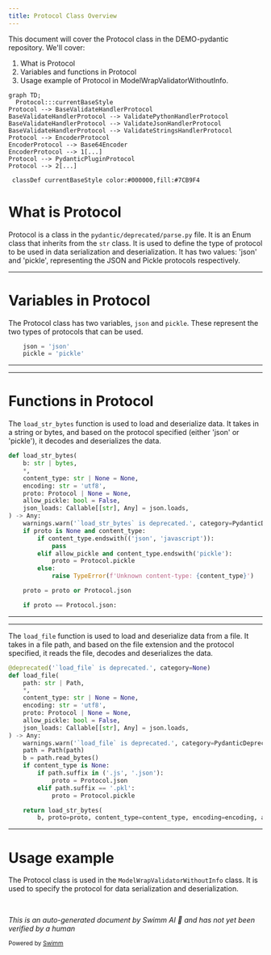 ```yaml
---
title: Protocol Class Overview
---
```

This document will cover the Protocol class in the DEMO-pydantic repository. We'll cover:

1. What is Protocol
2. Variables and functions in Protocol
3. Usage example of Protocol in ModelWrapValidatorWithoutInfo.

```mermaid
graph TD;
  Protocol:::currentBaseStyle
Protocol --> BaseValidateHandlerProtocol
BaseValidateHandlerProtocol --> ValidatePythonHandlerProtocol
BaseValidateHandlerProtocol --> ValidateJsonHandlerProtocol
BaseValidateHandlerProtocol --> ValidateStringsHandlerProtocol
Protocol --> EncoderProtocol
EncoderProtocol --> Base64Encoder
EncoderProtocol --> 1[...]
Protocol --> PydanticPluginProtocol
Protocol --> 2[...]

 classDef currentBaseStyle color:#000000,fill:#7CB9F4
```

# What is Protocol

Protocol is a class in the `pydantic/deprecated/parse.py` file. It is an Enum class that inherits from the `str` class. It is used to define the type of protocol to be used in data serialization and deserialization. It has two values: 'json' and 'pickle', representing the JSON and Pickle protocols respectively.

<SwmSnippet path="/pydantic/deprecated/parse.py" line="21">

---

# Variables in Protocol

The Protocol class has two variables, `json` and `pickle`. These represent the two types of protocols that can be used.

```python
    json = 'json'
    pickle = 'pickle'
```

---

</SwmSnippet>

<SwmSnippet path="/pydantic/deprecated/parse.py" line="26">

---

# Functions in Protocol

The `load_str_bytes` function is used to load and deserialize data. It takes in a string or bytes, and based on the protocol specified (either 'json' or 'pickle'), it decodes and deserializes the data.

```python
def load_str_bytes(
    b: str | bytes,
    *,
    content_type: str | None = None,
    encoding: str = 'utf8',
    proto: Protocol | None = None,
    allow_pickle: bool = False,
    json_loads: Callable[[str], Any] = json.loads,
) -> Any:
    warnings.warn('`load_str_bytes` is deprecated.', category=PydanticDeprecatedSince20, stacklevel=2)
    if proto is None and content_type:
        if content_type.endswith(('json', 'javascript')):
            pass
        elif allow_pickle and content_type.endswith('pickle'):
            proto = Protocol.pickle
        else:
            raise TypeError(f'Unknown content-type: {content_type}')

    proto = proto or Protocol.json

    if proto == Protocol.json:
```

---

</SwmSnippet>

<SwmSnippet path="/pydantic/deprecated/parse.py" line="59">

---

The `load_file` function is used to load and deserialize data from a file. It takes in a file path, and based on the file extension and the protocol specified, it reads the file, decodes and deserializes the data.

```python
@deprecated('`load_file` is deprecated.', category=None)
def load_file(
    path: str | Path,
    *,
    content_type: str | None = None,
    encoding: str = 'utf8',
    proto: Protocol | None = None,
    allow_pickle: bool = False,
    json_loads: Callable[[str], Any] = json.loads,
) -> Any:
    warnings.warn('`load_file` is deprecated.', category=PydanticDeprecatedSince20, stacklevel=2)
    path = Path(path)
    b = path.read_bytes()
    if content_type is None:
        if path.suffix in ('.js', '.json'):
            proto = Protocol.json
        elif path.suffix == '.pkl':
            proto = Protocol.pickle

    return load_str_bytes(
        b, proto=proto, content_type=content_type, encoding=encoding, allow_pickle=allow_pickle, json_loads=json_loads
```

---

</SwmSnippet>

# Usage example

The Protocol class is used in the `ModelWrapValidatorWithoutInfo` class. It is used to specify the protocol for data serialization and deserialization.

&nbsp;

*This is an auto-generated document by Swimm AI 🌊 and has not yet been verified by a human*

<SwmMeta version="3.0.0" repo-id="Z2l0aHViJTNBJTNBREVNTy1weWRhbnRpYyUzQSUzQWdpbGFkbmF2b3Q=" repo-name="DEMO-pydantic" doc-type="class"><sup>Powered by [Swimm](/)</sup></SwmMeta>
